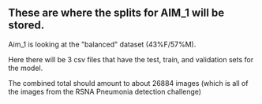 ## These are where the splits for AIM_1 will be stored. 

Aim_1 is looking at the "balanced" dataset (43%F/57%M).

Here there will be 3 csv files that have the test, train, and validation sets for the model. 

The combined total should amount to about 26884 images (which is all of the images from the RSNA Pneumonia detection challenge)
